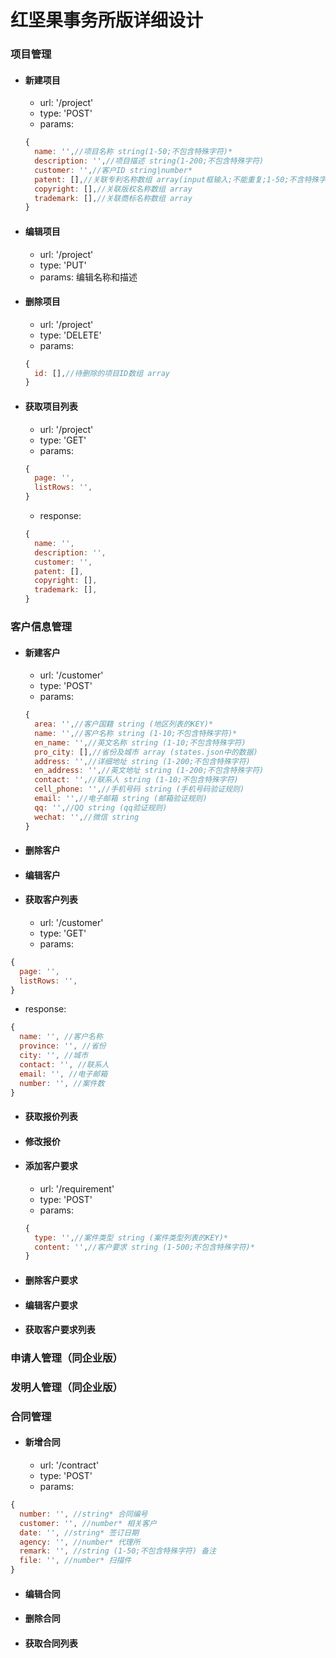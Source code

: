 红坚果事务所版详细设计
=====================
### 项目管理
- #### 新建项目
  - url: '/project'
  - type: 'POST'
  - params: 
  ``` javascript
  {
    name: '',//项目名称 string(1-50;不包含特殊字符)*
    description: '',//项目描述 string(1-200;不包含特殊字符)
    customer: '',//客户ID string|number*
    patent: [],//关联专利名称数组 array(input框输入;不能重复;1-50;不含特殊字符)
    copyright: [],//关联版权名称数组 array
    trademark: [],//关联商标名称数组 array
  }
  ```
- #### 编辑项目
  - url: '/project'
  - type: 'PUT'
  - params: 编辑名称和描述
- #### 删除项目
  - url: '/project'
  - type: 'DELETE'
  - params: 
  ``` javascript
  {
    id: [],//待删除的项目ID数组 array
  }
  ```
- #### 获取项目列表
  - url: '/project'
  - type: 'GET'
  - params: 
  ``` javascript
  {
    page: '',
    listRows: '',
  }
  ```
  - response:
  ``` javascript
  {
    name: '',
    description: '',
    customer: '',
    patent: [],
    copyright: [],
    trademark: [],
  }
  ```
### 客户信息管理
- #### 新建客户
  - url: '/customer'
  - type: 'POST'
  - params: 
  ```javascript
  {
    area: '',//客户国籍 string (地区列表的KEY)*
    name: '',//客户名称 string (1-10;不包含特殊字符)*
    en_name: '',//英文名称 string (1-10;不包含特殊字符)
    pro_city: [],//省份及城市 array (states.json中的数据)
    address: '',//详细地址 string (1-200;不包含特殊字符)
    en_address: '',//英文地址 string (1-200;不包含特殊字符)
    contact: '',//联系人 string (1-10;不包含特殊字符)
    cell_phone: '',//手机号码 string (手机号码验证规则)
    email: '',//电子邮箱 string (邮箱验证规则)
    qq: '',//QQ string (qq验证规则)
    wechat: '',//微信 string
  }
  ```
- #### 删除客户
- #### 编辑客户
- #### 获取客户列表
  - url: '/customer'
  - type: 'GET'
  - params:
```javascript
{
  page: '',
  listRows: '',
}
```
  - response:
```javascript
{
  name: '', //客户名称
  province: '', //省份
  city: '', //城市
  contact: '', //联系人
  email: '', //电子邮箱
  number: '', //案件数
}
```
- #### 获取报价列表
- #### 修改报价
- #### 添加客户要求
  - url: '/requirement'
  - type: 'POST'
  - params:
  ```javascript
  {
    type: '',//案件类型 string (案件类型列表的KEY)*
    content: '',//客户要求 string (1-500;不包含特殊字符)*
  }
  ```
- #### 删除客户要求
- #### 编辑客户要求
- #### 获取客户要求列表
### 申请人管理（同企业版）
### 发明人管理（同企业版）
### 合同管理
- #### 新增合同
  - url: '/contract'
  - type: 'POST'
  - params:
```javascript
{
  number: '', //string* 合同编号
  customer: '', //number* 相关客户
  date: '', //string* 签订日期
  agency: '', //number* 代理所
  remark: '', //string (1-50;不包含特殊字符) 备注
  file: '', //number* 扫描件
}
```
- #### 编辑合同
- #### 删除合同
- #### 获取合同列表
